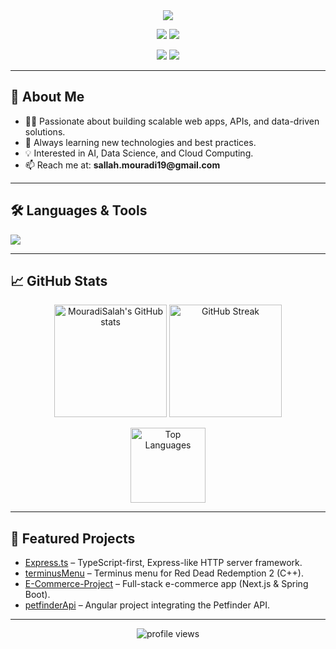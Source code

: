 
<div align="center">
  <img src="https://readme-typing-svg.demolab.com?font=Fira+Code&size=28&pause=1000&color=36BCF7&center=true&vCenter=true&width=600&lines=Hi+%F0%9F%91%8B%2C+I'm+MOURADI+Salah!;Full+Stack+Developer+%7C+Data+Science+Enthusiast;Welcome+to+my+GitHub+profile!"/>
</div>


<p align="center">
  <a href="https://mouradi-portofolio.vercel.app/" target="_blank"><img src="https://img.shields.io/badge/Portfolio-36BCF7?style=for-the-badge&logo=vercel&logoColor=white"/></a>
  <a href="mailto:sallah.mouradi19@gmail.com"><img src="https://img.shields.io/badge/Email-D14836?style=for-the-badge&logo=gmail&logoColor=white"/></a>
</p>

<p align="center">
  <a href="https://www.linkedin.com/in/salah-eddine-mouradi-cs/" target="_blank"><img src="https://img.shields.io/badge/LinkedIn-0A66C2?style=for-the-badge&logo=linkedin&logoColor=white"/></a>
  <a href="https://www.hackerrank.com/profile/sallah_mouradi19" target="_blank"><img src="https://img.shields.io/badge/HackerRank-2EC866?style=for-the-badge&logo=hackerrank&logoColor=white"/></a>
</p>

---

<h2>🚀 About Me</h2>

<ul>
  <li>👨‍💻 Passionate about building scalable web apps, APIs, and data-driven solutions.</li>
  <li>🌱 Always learning new technologies and best practices.</li>
  <li>💡 Interested in AI, Data Science, and Cloud Computing.</li>
  <li>📫 Reach me at: <b>sallah.mouradi19@gmail.com</b></li>
</ul>

---

<h2>🛠️ Languages & Tools</h2>
<p align="left">
  <img src="https://skillicons.dev/icons?i=js,ts,react,vue,angular,nodejs,express,php,laravel,python,java,cpp,cs,html,css,tailwind,figma,docker,git,linux,mysql,postgres,mongodb,aws,firebase,opencv,pytorch,tensorflow,scikitlearn,matlab"/>
</p>

---

<h2>📈 GitHub Stats</h2>
<p align="center">
  <img src="https://github-readme-stats.vercel.app/api?username=MouradiSalah&show_icons=true&theme=radical" alt="MouradiSalah's GitHub stats" height="180"/>
  <img src="https://github-readme-streak-stats.herokuapp.com/?user=MouradiSalah&theme=radical" alt="GitHub Streak" height="180"/>
</p>
<p align="center">
  <img src="https://github-readme-stats.vercel.app/api/top-langs/?username=MouradiSalah&layout=compact&theme=radical" alt="Top Languages" height="120"/>
</p>

---


<h2>🌟 Featured Projects</h2>
<ul>
  <li><a href="https://github.com/MouradiSalah/Express.ts">Express.ts</a> – TypeScript-first, Express-like HTTP server framework.</li>
  <li><a href="https://github.com/MouradiSalah/terminusMenu">terminusMenu</a> – Terminus menu for Red Dead Redemption 2 (C++).</li>
  <li><a href="https://github.com/MouradiSalah/E-Commerce-Project">E-Commerce-Project</a> – Full-stack e-commerce app (Next.js & Spring Boot).</li>
  <li><a href="https://github.com/MouradiSalah/petfinderApi">petfinderApi</a> – Angular project integrating the Petfinder API.</li>
</ul>

---

<p align="center">
  <img src="https://komarev.com/ghpvc/?username=MouradiSalah&label=Profile%20views&color=36BCF7&style=flat" alt="profile views"/>
</p>
